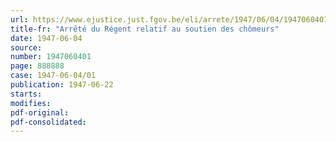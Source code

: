 ```yaml
---
url: https://www.ejustice.just.fgov.be/eli/arrete/1947/06/04/1947060401/justel
title-fr: "Arrêté du Régent relatif au soutien des chômeurs"
date: 1947-06-04
source:
number: 1947060401
page: 888888
case: 1947-06-04/01
publication: 1947-06-22
starts:
modifies:
pdf-original:
pdf-consolidated:
---
```


